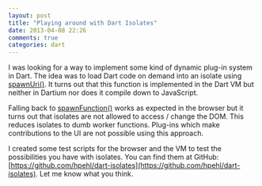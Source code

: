 ```yaml
---
layout: post
title: "Playing around with Dart Isolates"
date: 2013-04-08 22:26
comments: true
categories: dart
---
```

I was looking for a way to implement some kind of dynamic plug-in system in Dart. The idea was to load Dart code on
demand into an isolate using [spawnUri()](http://api.dartlang.org/docs/releases/latest/dart_isolate.html#spawnUri).
It turns out that this function is implemented in the Dart VM but neither in Dartium nor does it compile down to
JavaScript.

Falling back to [spawnFunction()](http://api.dartlang.org/docs/releases/latest/dart_isolate.html#spawnFunction) works
as expected in the browser but it turns out that isolates are not allowed to access / change the DOM. This reduces
isolates to dumb worker functions. Plug-ins which make contributions to the UI are not possible using this approach.

I created some test scripts for the browser and the VM to test the possibilities you have with isolates. You can
find them at GitHub: [https://github.com/hpehl/dart-isolates](https://github.com/hpehl/dart-isolates). Let me know what
you think.